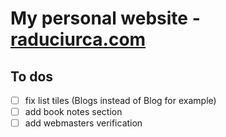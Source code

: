 # My personal website - [raduciurca.com](https://raduciurca.com)

## To dos
- [ ] fix list tiles (Blogs instead of Blog for example)
- [ ] add book notes section
- [ ] add webmasters verification